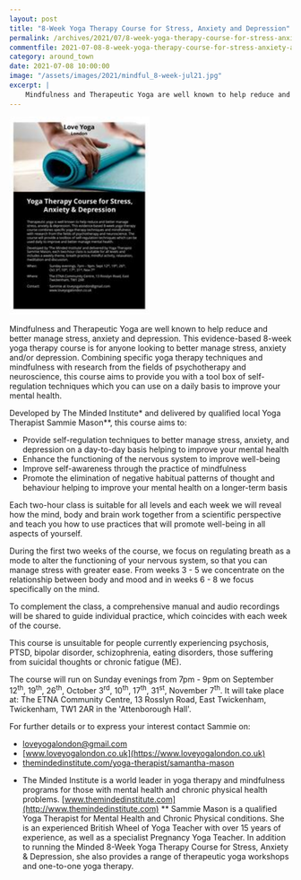 ```yaml
---
layout: post
title: "8-Week Yoga Therapy Course for Stress, Anxiety and Depression"
permalink: /archives/2021/07/8-week-yoga-therapy-course-for-stress-anxiety-and-depression.html
commentfile: 2021-07-08-8-week-yoga-therapy-course-for-stress-anxiety-and-depression
category: around_town
date: 2021-07-08 10:00:00
image: "/assets/images/2021/mindful_8-week-jul21.jpg"
excerpt: |
    Mindfulness and Therapeutic Yoga are well known to help reduce and better manage stress, anxiety and depression. This evidence-based 8-week yoga therapy course is for anyone looking to better manage stress, anxiety and/or depression.
---
```

<a href="/assets/images/2021/mindful_8-week-jul21.jpg" title="Click for a larger image"><img src="/assets/images/2021/mindful_8-week-jul21-thumb.jpg" width="250" alt="Image - mindful_8-week-jul21"  class="photo right"/></a>

Mindfulness and Therapeutic Yoga are well known to help reduce and better manage stress, anxiety and depression. This evidence-based 8-week yoga therapy course is for anyone looking to better manage stress, anxiety and/or depression. Combining specific yoga therapy techniques and mindfulness with research from the fields of psychotherapy and neuroscience, this course aims to provide you with a tool box of self-regulation techniques which you can use on a daily basis to improve your mental health.

Developed by The Minded Institute* and delivered by qualified local Yoga Therapist Sammie Mason**, this course aims to:

- Provide self-regulation techniques to better manage stress, anxiety, and depression on a day-to-day basis helping to improve your mental health
- Enhance the functioning of the nervous system to improve well-being
- Improve self-awareness through the practice of mindfulness
- Promote the elimination of negative habitual patterns of thought and behaviour helping to improve your mental health on a longer-term basis

Each two-hour class is suitable for all levels and each week we will reveal how the mind, body and brain work together from a scientific perspective and teach you how to use practices that will promote well-being in all aspects of yourself.

During the first two weeks of the course, we focus on regulating breath as a mode to alter the functioning of your nervous system, so that you can manage stress with greater ease.  From weeks 3 - 5 we concentrate on the relationship between body and mood and in weeks 6 - 8 we focus specifically on the mind.

To complement the class, a comprehensive manual and audio recordings will be shared to guide individual practice, which coincides with each week of the course.

This course is unsuitable for people currently experiencing psychosis, PTSD, bipolar disorder, schizophrenia, eating disorders, those suffering from suicidal thoughts or chronic fatigue (ME).

The course will run on Sunday evenings from 7pm - 9pm on September 12<sup>th</sup>, 19<sup>th</sup>, 26<sup>th</sup>, October 3<sup>rd</sup>, 10<sup>th</sup>, 17<sup>th</sup>, 31<sup>st</sup>, November 7<sup>th</sup>. It will take place at: The ETNA Community Centre, 13 Rosslyn Road, East Twickenham, Twickenham, TW1 2AR in the 'Attenborough Hall'.

For further details or to express your interest contact Sammie on:

- [loveyogalondon@gmail.com](mailto:loveyogalondon@gmail.com)
- [www.loveyogalondon.co.uk](https://www.loveyogalondon.co.uk)
- [themindedinstitute.com/yoga-therapist/samantha-mason](https://themindedinstitute.com/yoga-therapist/samantha-mason/)

* The Minded Institute is a world leader in yoga therapy and mindfulness programs for those with mental health and chronic physical health problems. [www.themindedinstitute.com](http://www.themindedinstitute.com)
** Sammie Mason is a qualified Yoga Therapist for Mental Health and Chronic Physical conditions.  She is an experienced British Wheel of Yoga Teacher with over 15 years of experience, as well as a specialist Pregnancy Yoga Teacher. In addition to running the Minded 8-Week Yoga Therapy Course for Stress, Anxiety & Depression, she also provides a range of therapeutic yoga workshops and one-to-one yoga therapy.
